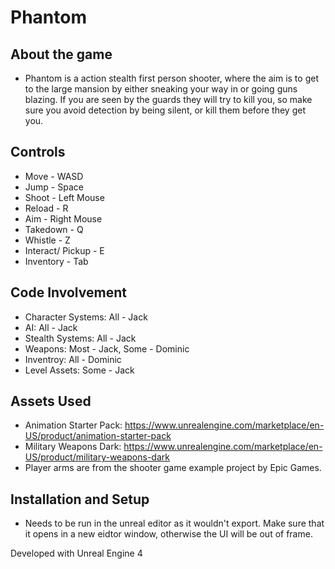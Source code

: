 # Phantom
## About the game
- Phantom is a action stealth first person shooter, where the aim is to get to the large mansion by either sneaking your way in or going guns blazing. If you are seen by the guards they will try to kill you, so make sure you avoid detection by being silent, or kill them before they get you.

## Controls
- Move - WASD
- Jump - Space
- Shoot - Left Mouse
- Reload - R
- Aim - Right Mouse
- Takedown - Q
- Whistle - Z
- Interact/ Pickup - E
- Inventory - Tab

## Code Involvement
- Character Systems: All - Jack
- AI: All - Jack
- Stealth Systems: All - Jack
- Weapons: Most - Jack, Some - Dominic
- Inventroy: All - Dominic
- Level Assets: Some - Jack

## Assets Used
- Animation Starter Pack: https://www.unrealengine.com/marketplace/en-US/product/animation-starter-pack
- Military Weapons Dark: https://www.unrealengine.com/marketplace/en-US/product/military-weapons-dark
- Player arms are from the shooter game example project by Epic Games.

## Installation and Setup
- Needs to be run in the unreal editor as it wouldn't export. Make sure that it opens in a new eidtor window, otherwise the UI will be out of frame.

Developed with Unreal Engine 4
